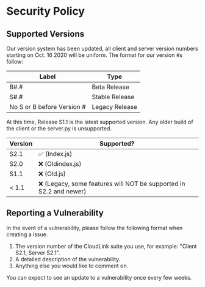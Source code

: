 # Security Policy

## Supported Versions

Our version system has been updated, all client and server version numbers starting on Oct. 16 2020 will be uniform. The format for our version #s follow:

| Label    | Type              |
| -------- | ------------------|
| B#.#     | Beta Release      |
| S#.#     | Stable Release    |
| No S or B before Version # | Legacy Release    |

At this time, Release S1.1 is the latest supported version. Any older build of the client or the server.py is unsupported.

| Version  | Supported?         |
| ------- | ------------------ |
| S2.1    | :white_check_mark: (Index.js) |
| S2.0     | :x: (Oldindex.js) |
| S1.1     | :x: (Old.js) |
| < 1.1   | :x: (Legacy, some features will NOT be supported in S2.2 and newer)|

## Reporting a Vulnerability

In the event of a vulnerability, please follow the following format when creating a issue.

1. The version number of the CloudLink suite you use, for example: "Client S2.1, Server S2.1".
2. A detailed description of the vulnerability.
3. Anything else you would like to comment on.

You can expect to see an update to a vulnerability once every few weeks.
